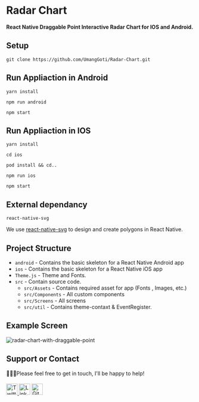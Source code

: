 # Radar Chart
<b>React Native Draggable Point Interactive Radar Chart for IOS and Android.</b>

## Setup
```
git clone https://github.com/UmangGoti/Radar-Chart.git
```

## Run Appliaction in Android
```yarn install```

```npm run android```

```npm start```

## Run Appliaction in IOS
```yarn install```

```cd ios```

```pod install && cd..```

```npm run ios```

```npm start```

## External dependancy
`react-native-svg`

We use [react-native-svg](https://github.com/software-mansion/react-native-svg.git) to design and create polygons in React Native.

## Project Structure
- `android` - Contains the basic skeleton for a React Native Android app
- `ios` - Contains the basic skeleton for a React Native iOS app
- `Theme.js` - Theme and Fonts.
- `src` - Contain source code.
  * `src/Assets` - Contains required asset for app (Fonts , Images, etc.)
  * `src/Components` - All custom components
  * `src/Screens` - All screens
  * `src/util` - Contains theme-contaxt & EventRegister.


## Example Screen

![radar-chart-with-draggable-point](https://github.com/UmangGoti/Radar-Chart/blob/Develop/gif/Simulator%20Screen%20Recording%20-%20iPhone%2014%20Pro%20Max%20-%202023-01-02%20at%2018.10.36.gif)



## Support or Contact

👨🏻‍💻Please feel free to get in touch, I'll be happy to help!

####

<a href="https://twitter.com/umanggoti" target="_blank"><img src="https://github.com/UmangGoti/Radar-Chart/blob/Develop/SocialMediaIcon/twitter.png" alt="Twitter" width="30">
<a href="https://in.linkedin.com/in/umang-goti-21995617b" target="_blank"><img src="https://github.com/UmangGoti/Radar-Chart/blob/Develop/SocialMediaIcon/linkedin.png" alt="LinkedIn" width="30"></a>
<a href="https://github.com/UmangGoti" target="_blank"><img src="https://github.com/UmangGoti/Radar-Chart/blob/Develop/SocialMediaIcon/github.png" alt="GitHub" width="30"></a>
